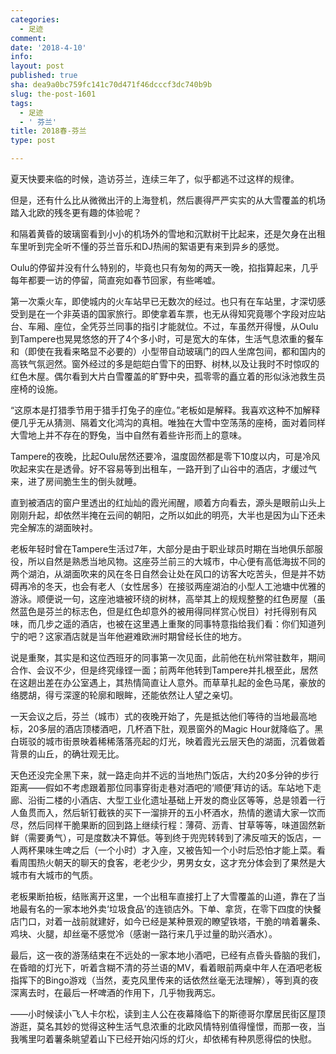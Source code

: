 ```yaml
---
categories:
  - 足迹
comment: 
date: '2018-4-10'
info: 
layout: post
published: true
sha: dea9a0bc759fc141c70d471f46dcccf3dc740b9b
slug: the-post-1601
tags:
  - 足迹
  - ' 芬兰'
title: 2018春-芬兰
type: post

---
```


夏天快要来临的时候，造访芬兰，连续三年了，似乎都逃不过这样的规律。

但是，还有什么比从微微出汗的上海登机，然后裹得严严实实的从大雪覆盖的机场踏入北欧的残冬更有趣的体验呢？

和隔着黄昏的玻璃窗看到小小的机场外的雪地和沉默树干比起来，还是欠身在出租车里听到完全听不懂的芬兰音乐和DJ热闹的絮语更有来到异乡的感觉。

Oulu的停留并没有什么特别的，毕竟也只有匆匆的两天一晚，掐指算起来，几乎每年都要一访的停留，简直宛如春节回家，有些唏嘘。

第一次乘火车，即使城内的火车站早已无数次的经过。也只有在车站里，才深切感受到是在一个非英语的国家旅行。即使拿着车票，也无从得知究竟哪个字段对应站台、车厢、座位，全凭芬兰同事的指引才能就位。不过，车虽然开得慢，从Oulu到Tampere也晃晃悠悠的开了4个多小时，可是宽大的车体，生活气息浓重的餐车和（即使在我看来略显不必要的）小型带自动玻璃门的四人坐席包间，都和国内的高铁气氛迥然。窗外经过的多是皑皑白雪下的田野、树林,以及让我时不时惊叹的红色木屋。偶尔看到大片白雪覆盖的旷野中央，孤零零的矗立着的形似泳池救生员座椅的设施。

“这原本是打猎季节用于猎手打兔子的座位。”老板如是解释。我喜欢这种不加解释便几乎无从猜测、隔着文化鸿沟的真相。唯独在大雪中空荡荡的座椅，面对着同样大雪地上并不存在的野兔，当中自然有着些许形而上的意味。

Tampere的夜晚，比起Oulu居然还要冷，温度固然都是零下10度以内，可是冷风吹起来实在是透骨。好不容易等到出租车，一路开到了山谷中的酒店，才缓过气来，进了房间脆生生的倒头就睡。

直到被酒店的窗户里透出的红灿灿的霞光闹醒，顺着方向看去，源头是眼前山头上刚刚升起，却依然半掩在云间的朝阳，之所以如此的明亮，大半也是因为山下还未完全解冻的湖面映衬。

老板年轻时曾在Tampere生活过7年，大部分是由于职业球员时期在当地俱乐部服役，所以自然是熟悉当地风物。这座芬兰前三的大城市，中心便有高低海拔不同的两个湖泊，从湖面吹来的风在冬日自然会让处在风口的访客大吃苦头，但是并不妨碍再冷的冬天，也会有老人（女性居多）在接驳两座湖泊的小型人工池塘中优雅的游泳。顺便说一句，这座池塘被环绕的树林，高举其上的规规整整的红色房屋（虽然蓝色是芬兰的标志色，但是红色却意外的被用得同样赏心悦目）衬托得别有风味，而几步之遥的酒店，也被在这里遇上重聚的同事特意指给我们看：你们知道列宁的吧？这家酒店就是当年他避难欧洲时期曾经长住的地方。

说是重聚，其实是和这位西班牙的同事第一次见面，此前他在杭州常驻数年，期间合作、会议不少，但是终究缘铿一面；前两年他转到Tampere并扎根至此，居然在这趟出差在办公室遇上，其热情简直让人意外。而草草扎起的金色马尾，豪放的络腮胡，得亏深邃的轮廓和眼眸，还能依然让人望之亲切。

一天会议之后，芬兰（城市）式的夜晚开始了，先是抵达他们等待的当地最高地标，20多层的酒店顶楼酒吧，几杯酒下肚，观景窗外的Magic Hour就降临了。黑白斑驳的城市街景映着稀稀落落亮起的灯光，映着霞光云层天色的湖面，沉着做着背景的山丘，的确壮观无比。

天色还没完全黑下来，就一路走向并不远的当地热门饭店，大约20多分钟的步行距离——假如不考虑跟着那位同事穿街走巷对酒吧的‘顺便’拜访的话。车站地下走廊、沿街二楼的小酒店、大型工业化遗址基础上开发的商业区等等，总是领着一行人鱼贯而入，然后斩钉截铁的买下一溜排开的五小杯酒水，热情的邀请大家一饮而尽，然后同样干脆果断的回到路上继续行程：薄荷、沥青、甘草等等，味道固然新鲜（需要勇气），可是度数决不算低。等到终于兜兜转转到了沸反喧天的饭店，一人两杯果味生啤之后（一个小时）才入座，又被告知一个小时后恐怕才能上菜。看看周围热火朝天的聊天的食客，老老少少，男男女女，这才充分体会到了果然是大城市有大城市的气质。

老板果断拍板，结账离开这里，一个出租车直接打上了大雪覆盖的山道，靠在了当地最有名的一家本地外卖‘垃圾食品’的连锁店外。下单、拿货，在零下四度的快餐店门口，对着一战前就建好，如今已经是某种景观的瞭望铁塔，干脆的啃着薯条、鸡块、火腿，却丝毫不感觉冷（感谢一路行来几乎过量的助兴酒水）。

最后，这一夜的游荡结束在不远处的一家本地小酒吧，已经有点昏头昏脑的我们，在昏暗的灯光下，听着含糊不清的芬兰语的MV，看着眼前两桌中年人在酒吧老板指挥下的Bingo游戏（当然，麦克风里传来的话依然丝毫无法理解），等到真的夜深离去时，在最后一杯啤酒的作用下，几乎物我两忘。

——小时候读小飞人卡尔松，读到主人公在夜幕降临下的斯德哥尔摩居民街区屋顶游逛，莫名其妙的觉得这种生活气息浓重的北欧风情特别值得憧憬，而那一夜，当我嘴里叼着薯条眺望着山下已经开始闪烁的灯火，却依稀有种夙愿得偿的快慰。








